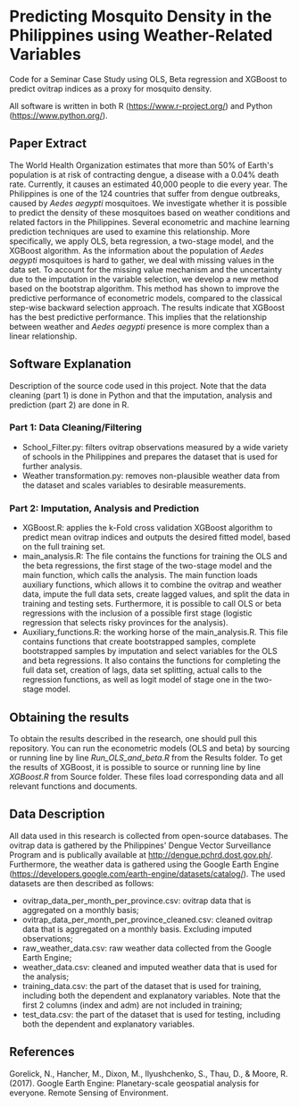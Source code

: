 # Predicting Mosquito Density in the Philippines using Weather-Related Variables
Code for a Seminar Case Study using OLS, Beta regression and XGBoost to predict ovitrap indices as a proxy for mosquito density.

All software is written in both R (https://www.r-project.org/) and Python (https://www.python.org/). 

## Paper Extract
The World Health Organization estimates that more than 50% of Earth's population is at risk of contracting dengue, a disease with a 0.04% death rate. Currently, it causes an estimated 40,000 people to die every year. The Philippines is one of the 124 countries that suffer from dengue outbreaks, caused by *Aedes aegypti* mosquitoes. We investigate whether it is possible to predict the density of these mosquitoes based on weather conditions and related factors in the Philippines. Several econometric and machine learning prediction techniques are used to examine this relationship. More specifically, we apply OLS, beta regression, a two-stage model, and the XGBoost algorithm. As the information about the population of *Aedes aegypti* mosquitoes is hard to gather, we deal with missing values in the data set. To account for the missing value mechanism and the uncertainty due to the imputation in the variable selection, we develop a new method based on the bootstrap algorithm. This method has shown to improve the predictive performance of econometric models, compared to the classical step-wise backward selection approach. The results indicate that XGBoost has the best predictive performance. This implies that the relationship between weather and *Aedes aegypti* presence is more complex than a linear relationship. 

## Software Explanation
Description of the source code used in this project. Note that the data cleaning (part 1) is done in Python and that the imputation, analysis and prediction (part 2) are done in R.

### Part 1: Data Cleaning/Filtering
- School_Filter.py: filters ovitrap observations measured by a wide variety of schools in the Philippines and prepares the dataset that is used for further analysis.
- Weather transformation.py: removes non-plausible weather data from the dataset and scales variables to desirable measurements.

### Part 2: Imputation, Analysis and Prediction
- XGBoost.R: applies the k-Fold cross validation XGBoost algorithm to predict mean ovitrap indices and outputs the desired fitted model, based on the full training set.
- main_analysis.R: The file contains the functions for training the OLS and the beta regressions, the first stage of the two-stage model and the main function, which calls the analysis. The main function loads auxiliary functions, which allows it to combine the ovitrap and weather data, impute the full data sets, create lagged values, and split the data in training and testing sets. Furthermore, it is possible to call OLS or beta regressions with the inclusion of a possible first stage (logistic regression that selects risky provinces for the analysis).
- Auxiliary_functions.R: the working horse of the main_analysis.R. This file contains functions that create bootstrapped samples, complete bootstrapped samples by imputation and select variables for the OLS and beta regressions. It also contains the functions for completing the full data set, creation of lags, data set splitting, actual calls to the regression functions, as well as logit model of stage one in the two-stage model.

## Obtaining the results
To obtain the results described in the research, one should pull this repository. You can run the econometric models (OLS and beta) by sourcing or running line by line *Run_OLS_and_beta.R* from the Results folder. To get the results of XGBoost, it is possible to source or running line by line *XGBoost.R* from Source folder. These files load corresponding data and all relevant functions and documents.

## Data Description
All data used in this research is collected from open-source databases. The ovitrap data is gathered by the Philippines' Dengue Vector Surveillance Program and is publically available at http://dengue.pchrd.dost.gov.ph/. Furthermore, the weather data is gathered using the Google Earth Engine (https://developers.google.com/earth-engine/datasets/catalog/). The used datasets are then described as follows: 

- ovitrap_data_per_month_per_province.csv: ovitrap data that is aggregated on a monthly basis;
- ovitrap_data_per_month_per_province_cleaned.csv: cleaned ovitrap data that is aggregated on a monthly basis. Excluding imputed observations;
- raw_weather_data.csv: raw weather data collected from the Google Earth Engine;
- weather_data.csv: cleaned and imputed weather data that is used for the analysis;
- training_data.csv: the part of the dataset that is used for training, including both the dependent and explanatory variables. Note that the first 2 columns (index and adm) are not included in training;
- test_data.csv: the part of the dataset that is used for testing, including both the dependent and explanatory variables.

## References
Gorelick, N., Hancher, M., Dixon, M., Ilyushchenko, S., Thau, D., & Moore, R. (2017). Google Earth Engine: Planetary-scale geospatial analysis for everyone. Remote Sensing of Environment.
